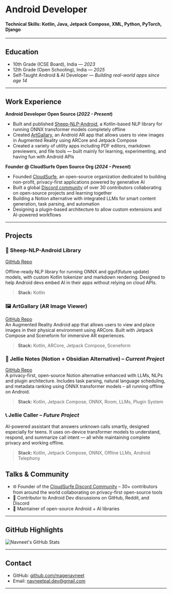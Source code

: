 # Android Developer

#### Technical Skills: Kotlin, Java, Jetpack Compose, XML, Python, PyTorch, Django

---

## Education

- 10th Grade (ICSE Board), India — _2023_  
- 12th Grade (Open Schooling), India — _2025_  
- Self-Taught Android & AI Developer — _Building real-world apps since age 14_

---

## Work Experience

**Android Developer Open Source (_2022 - Present_)**  
- Built and published [Sheep-NLP-Android](https://github.com/palnavneet/Sheep-NLP-Android), a Kotlin-based NLP library for running ONNX transformer models completely offline 
- Created [ArtGallary](https://github.com/MageNavneet/ArtGallary), an Android AR app that allows users to view images in Augmented Reality using ARCore and Jetpack Compose
- Created a variety of utility apps including PDF editors, markdown previewers, and file tools — built mainly for learning, experimenting, and having fun with Android APIs

**Founder @ CloudSurfe Open Source Org (_2024 – Present_)**  
- Founded [CloudSurfe](https://github.com/CloudSurfe), an open-source organization dedicated to building non-profit, privacy-first applications powered by generative AI
- Built a global [Discord community](https://discord.gg/8ySwmhjX) of over 30 contributors collaborating on open-source projects and learning together  
- Building a Notion alternative with integrated LLMs for smart content generation, task parsing, and automation  
- Designing a plugin-based architecture to allow custom extensions and AI-powered workflows  

---

## Projects

### 🐑 Sheep-NLP-Android Library
[GitHub Repo](https://github.com/palnavneet/Sheep-NLP-Android)

Offline-ready NLP library for running ONNX and gguf(future update) models, with custom Kotlin tokenizer and markdown rendering. Designed to help Android devs embed AI in their apps without relying on cloud APIs.

> **Stack:** Kotlin

### 🖼️ ArtGallary (AR Image Viewer)  
[GitHub Repo](https://github.com/MageNavneet/ArtGallary)  
An Augmented Reality Android app that allows users to view and place images in their physical environment using ARCore. Built with Jetpack Compose and Sceneform for immersive AR experiences.  
> **Stack:** Kotlin, ARCore, Jetpack Compose, Sceneform

### 🧠 Jellie Notes (Notion + Obsidian Alternative) – _Current Project_  
[GitHub Repo](https://github.com/CloudSurfe/Jellie-notes)  
A privacy-first, open-source Notion alternative enhanced with LLMs, NLPs and plugin architecture. Includes task parsing, natural language scheduling, and metadata ranking using ONNX transformer models – all running offline on Android.  
> **Stack:** Kotlin, Jetpack Compose, ONNX, Room, LLMs, Plugin System

### 📞 Jellie Caller – _Future Project_  
AI-powered assistant that answers unknown calls smartly, designed especially for teens. It uses on-device transformer models to understand, respond, and summarize call intent — all while maintaining complete privacy and working offline.  
> **Stack:** Kotlin, Jetpack Compose, ONNX, Offline LLMs, Android Telephony



## Talks & Community

- 🌐 Founder of the [CloudSurfe Discord Community](https://discord.gg/8ySwmhjX) – 30+ contributors from around the world collaborating on privacy-first open-source tools 
- 📝 Contributor to Android Dev discussions on GitHub, Reddit, and Discord  
- 🔧 Maintainer of open-source Android + AI libraries

---

## GitHub Highlights

![Navneet's GitHub Stats](https://github-readme-stats.vercel.app/api?username=magenavneet&show_icons=true&theme=radical&include_all_commits=true&count_private=true&hide_rank=true)


---

## Contact

- GitHub: [github.com/magenavneet](https://github.com/magenavneet)  
- Email: [navneetpal.dev@gmail.com](mailto:navneetpal.dev@gmail.com)

---

